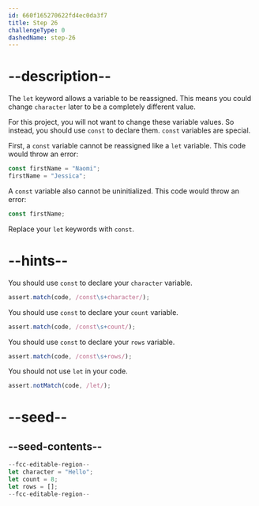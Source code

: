 ```yaml
---
id: 660f165270622fd4ec0da3f7
title: Step 26
challengeType: 0
dashedName: step-26
---
```


# --description--

The `let` keyword allows a variable to be reassigned. This means you could change `character` later to be a completely different value.

For this project, you will not want to change these variable values. So instead, you should use `const` to declare them. `const` variables are special.

First, a `const` variable cannot be reassigned like a `let` variable. This code would throw an error:

```js
const firstName = "Naomi";
firstName = "Jessica";
```

A `const` variable also cannot be uninitialized. This code would throw an error:

```js
const firstName;
```

Replace your `let` keywords with `const`.

# --hints--

You should use `const` to declare your `character` variable.

```js
assert.match(code, /const\s+character/);
```

You should use `const` to declare your `count` variable.

```js
assert.match(code, /const\s+count/);
```

You should use `const` to declare your `rows` variable.

```js
assert.match(code, /const\s+rows/);
```

You should not use `let` in your code.

```js
assert.notMatch(code, /let/);
```

# --seed--

## --seed-contents--

```js
--fcc-editable-region--
let character = "Hello";
let count = 8;
let rows = [];
--fcc-editable-region--
```
